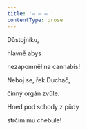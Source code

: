 ```yaml
---
title: '– – – '
contentType: prose
---
```


Důstojníku,

hlavně abys

nezapomněl na cannabis!

Neboj se, řek Duchač,

činný orgán zvůle.

Hned pod schody z půdy

strčím mu chebule!
